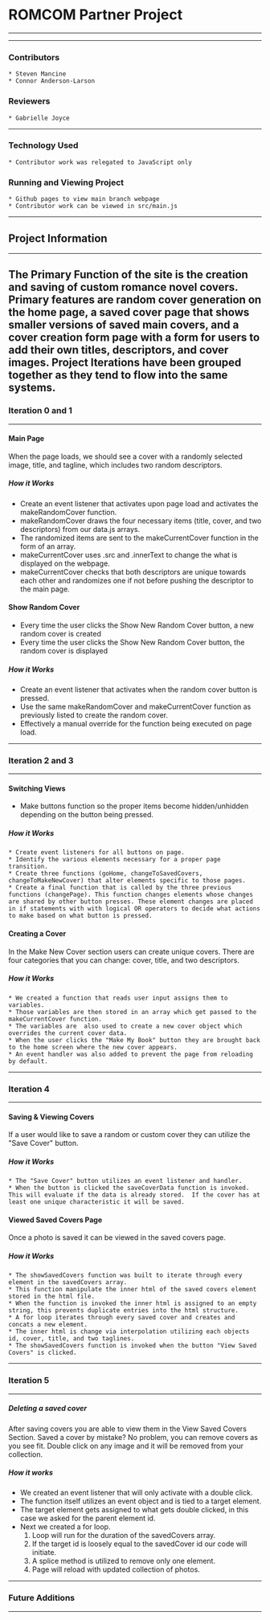 # ROMCOM Partner Project #
---
---

### Contributors ###  
	* Steven Mancine  
	* Connor Anderson-Larson  

### Reviewers ###
	* Gabrielle Joyce
---

### Technology Used ###
	* Contributor work was relegated to JavaScript only

### Running and Viewing Project ###
	* Github pages to view main branch webpage
	* Contributor work can be viewed in src/main.js
---

## Project Information ##
---
The Primary Function of the site is the creation and saving of custom romance novel covers. Primary features are random cover generation on the home page, a saved cover page that shows smaller versions of saved main covers, and a cover creation form page with a form for users to add their own titles, descriptors, and cover images.
Project Iterations have been grouped together as they tend to flow into the same systems.
---
### Iteration 0 and 1 ###
---
#### Main Page ####
When the page loads, we should see a cover with a randomly selected image, title, and tagline, which includes two random descriptors.
##### How it Works #####
  * Create an event listener that activates upon page load and activates the makeRandomCover function.
  * makeRandomCover draws the four necessary items (title, cover, and two descriptors) from our data.js arrays.
  * The randomized items are sent to the makeCurrentCover function in the form of an array.
  * makeCurrentCover uses .src and .innerText to change the what is displayed on the webpage.
  * makeCurrentCover checks that both descriptors are unique towards each other and randomizes one if not before pushing the descriptor to the main page.

#### Show Random Cover ####
  * Every time the user clicks the Show New Random Cover button, a new random cover is created
  * Every time the user clicks the Show New Random Cover button, the random cover is displayed
##### How it Works #####
  * Create an event listener that activates when the random cover button is pressed.
  * Use the same makeRandomCover and makeCurrentCover function as previously listed to create the random cover.
  * Effectively a manual override for the function being executed on page load.

---  
### Iteration 2 and 3 ###
---
#### Switching Views ####
  * Make buttons function so the proper items become hidden/unhidden depending on the button being pressed.
##### How it Works #####
	* Create event listeners for all buttons on page.
	* Identify the various elements necessary for a proper page transition.
	* Create three functions (goHome, changeToSavedCovers, changeToMakeNewCover) that alter elements specific to those pages.
	* Create a final function that is called by the three previous functions (changePage). This function changes elements whose changes are shared by other button presses. These element changes are placed in if statements with with logical OR operators to decide what actions to make based on what button is pressed.


#### Creating a Cover ####
In the Make New Cover section users can create unique covers. There are four categories that you can change: cover, title, and two descriptors.
##### How it Works #####
	* We created a function that reads user input assigns them to variables.
	* Those variables are then stored in an array which get passed to the makeCurrentCover function.
	* The variables are  also used to create a new cover object which overrides the current cover data.
	* When the user clicks the "Make My Book" button they are brought back to the home screen where the new cover appears.
	* An event handler was also added to prevent the page from reloading by default.

---
### Iteration 4 ###
---
#### Saving & Viewing Covers ####
If a user would like to save a random or custom cover they can utilize the "Save Cover" button.  
##### How it Works #####
	* The "Save Cover" button utilizes an event listener and handler.
	* When the button is clicked the saveCoverData function is invoked. This will evaluate if the data is already stored.  If the cover has at least one unique characteristic it will be saved.
#### Viewed Saved Covers Page ####
Once a photo is saved it can be viewed in the saved covers page.
##### How it Works #####
	* The showSavedCovers function was built to iterate through every element in the savedCovers array.
	* This function manipulate the inner html of the saved covers element stored in the html file.
	* When the function is invoked the inner html is assigned to an empty string, this prevents duplicate entries into the html structure.
	* A for loop iterates through every saved cover and creates and concats a new element.
	* The inner html is change via interpolation utilizing each objects id, cover, title, and two taglines.  
	* The showSavedCovers function is invoked when the button "View Saved Covers" is clicked.

---
### Iteration 5 ###

---
##### Deleting a saved cover #####
After saving covers you are able to view them in the View Saved Covers Section. Saved a cover by mistake? No problem, you can remove covers as you see fit.  Double click on any image and it will be removed from your collection.  
##### How it works #####
  * We created an event listener that will only activate with a double click.
  * The function itself utilizes an event object and is tied to a target element.
  * The target element gets assigned to what gets double clicked, in this case we asked for the parent element id.
  * Next we created a for loop.
    1. Loop will run for the duration of the savedCovers array.
    2. If the target id is loosely equal to the savedCover id our code will initiate.
    3. A splice method is utilized to remove only one element.
    4. Page will reload with updated collection of photos.

---
### Future Additions ###
---

